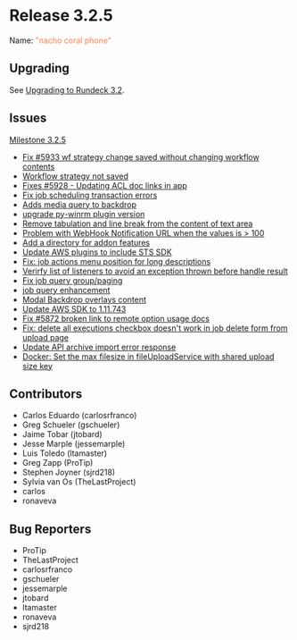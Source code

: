 # Release 3.2.5

Name: <span style="color: coral"><span class="glyphicon glyphicon-phone"></span> "nacho coral phone"</span>

## Upgrading

See [Upgrading to Rundeck 3.2](/upgrading/upgrading-to-rundeck-3.2.html).

## Issues

[Milestone 3.2.5](https://github.com/rundeck/rundeck/milestone/139)

* [Fix #5933 wf strategy change saved without changing workflow contents](https://github.com/rundeck/rundeck/pull/5934)
* [Workflow strategy not saved](https://github.com/rundeck/rundeck/issues/5933)
* [Fixes #5928 - Updating ACL doc links in app](https://github.com/rundeck/rundeck/pull/5929)
* [Fix job scheduling transaction errors](https://github.com/rundeck/rundeck/pull/5923)
* [Adds media query to backdrop](https://github.com/rundeck/rundeck/pull/5915)
* [upgrade py-winrm plugin version](https://github.com/rundeck/rundeck/pull/5914)
* [Remove tabulation and line break from the content of text area](https://github.com/rundeck/rundeck/pull/5912)
* [Problem with WebHook Notification URL when the values is \> 100](https://github.com/rundeck/rundeck/issues/5911)
* [Add a directory for addon features](https://github.com/rundeck/rundeck/pull/5908)
* [Update AWS plugins to include STS SDK](https://github.com/rundeck/rundeck/pull/5905)
* [Fix: job actions menu position for long descriptions](https://github.com/rundeck/rundeck/pull/5904)
* [Verirfy list of listeners to avoid an exception thrown before handle result](https://github.com/rundeck/rundeck/pull/5902)
* [Fix job query group/paging](https://github.com/rundeck/rundeck/pull/5897)
* [job query enhancement](https://github.com/rundeck/rundeck/pull/5896)
* [Modal Backdrop overlays content](https://github.com/rundeck/rundeck/issues/5893)
* [Update AWS SDK to 1.11.743](https://github.com/rundeck/rundeck/pull/5882)
* [Fix #5872 broken link to remote option usage docs](https://github.com/rundeck/rundeck/pull/5873)
* [Fix: delete all executions checkbox doesn't work in job delete form from upload page](https://github.com/rundeck/rundeck/pull/5839)
* [Update API archive import error response](https://github.com/rundeck/rundeck/pull/5833)
* [Docker: Set the max filesize in fileUploadService with shared upload size key](https://github.com/rundeck/rundeck/pull/5411)

## Contributors

* Carlos Eduardo (carlosrfranco)
* Greg Schueler (gschueler)
* Jaime Tobar (jtobard)
* Jesse Marple (jessemarple)
* Luis Toledo (ltamaster)
* Greg Zapp (ProTip)
* Stephen Joyner (sjrd218)
* Sylvia van Os (TheLastProject)
* carlos
* ronaveva

## Bug Reporters

* ProTip
* TheLastProject
* carlosrfranco
* gschueler
* jessemarple
* jtobard
* ltamaster
* ronaveva
* sjrd218
